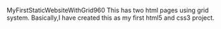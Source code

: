 MyFirstStaticWebsiteWithGrid960
This has two html pages using grid system. Basically,I have created this as my first html5 and css3 project.
